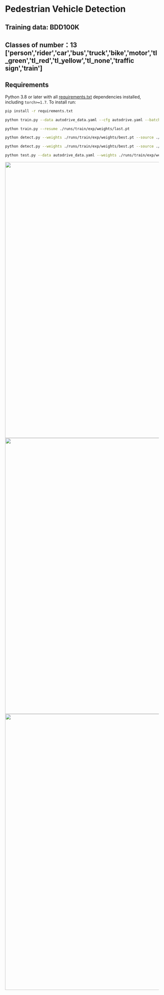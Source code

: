 

# Pedestrian Vehicle Detection

## Training data: BDD100K
## Classes of number：13   ['person','rider','car','bus','truck','bike','motor','tl_green','tl_red','tl_yellow','tl_none','traffic sign','train']
## Requirements
Python 3.8 or later with all [requirements.txt](https://github.com/ultralytics/yolov5/blob/master/requirements.txt) dependencies installed, including `torch>=1.7`. To install run:
```bash
pip install -r requirements.txt
```

```bash
python train.py --data autodrive_data.yaml --cfg autodrive.yaml --batch-size 32

python train.py --resume ./runs/train/exp/weights/last.pt
```

```bash
python detect.py --weights ./runs/train/exp/weights/best.pt --source ./BDD100K/images/test --conf 0.3

python detect.py --weights ./runs/train/exp/weights/best.pt --source ./BDD100K/images/vedio/new/*.mp4 --conf 0.3

python test.py --data autodrive_data.yaml --weights ./runs/train/exp/weights/best.pt
```

<img src="https://github.com/TtZJ2/yolov5-Pedestrian-Vehicle-Detection/blob/main/runs/detect/exp/a1.jpg" width="900">
<img src="https://github.com/TtZJ2/yolov5-Pedestrian-Vehicle-Detection/blob/main/runs/detect/exp/a2.jpg" width="900">
<img src="https://github.com/TtZJ2/yolov5-Pedestrian-Vehicle-Detection/blob/main/runs/detect/exp/a3.jpg" width="900">



